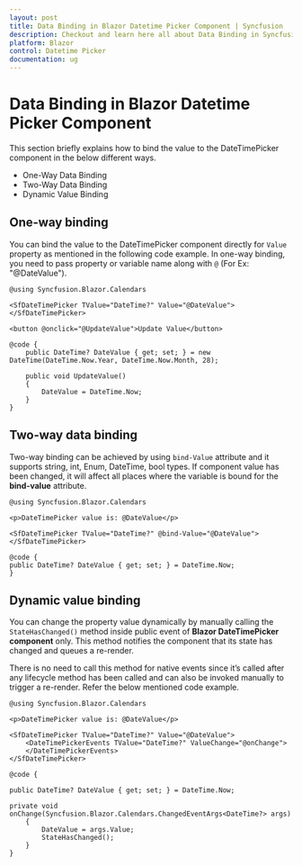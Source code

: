 ```yaml
---
layout: post
title: Data Binding in Blazor Datetime Picker Component | Syncfusion
description: Checkout and learn here all about Data Binding in Syncfusion Blazor Datetime Picker component and more.
platform: Blazor
control: Datetime Picker 
documentation: ug
---
```


# Data Binding in Blazor Datetime Picker Component

This section briefly explains how to bind the value to the DateTimePicker component in the below different ways.

* One-Way Data Binding
* Two-Way Data Binding
* Dynamic Value Binding

## One-way binding

You can bind the value to the DateTimePicker component directly for `Value` property as mentioned in the following code example. In one-way binding, you need to pass property or variable name along with `@` (For Ex: "@DateValue").

```cshtml
@using Syncfusion.Blazor.Calendars

<SfDateTimePicker TValue="DateTime?" Value="@DateValue"></SfDateTimePicker>

<button @onclick="@UpdateValue">Update Value</button>

@code {
    public DateTime? DateValue { get; set; } = new DateTime(DateTime.Now.Year, DateTime.Now.Month, 28);

    public void UpdateValue()
    {
        DateValue = DateTime.Now;
    }
}
```

<!-- {% previewsample "https://blazorplayground.syncfusion.com/embed/BDhANPXAiYMbVQjg?appbar=false&editor=false&result=true&errorlist=false&theme=bootstrap5" %} -->

## Two-way data binding

Two-way binding can be achieved by using `bind-Value` attribute and it supports string, int, Enum, DateTime, bool types. If component value has been changed, it will affect all places where the variable is bound for the **bind-value** attribute.

```cshtml
@using Syncfusion.Blazor.Calendars

<p>DateTimePicker value is: @DateValue</p>

<SfDateTimePicker TValue="DateTime?" @bind-Value="@DateValue"></SfDateTimePicker>

@code {
public DateTime? DateValue { get; set; } = DateTime.Now;
}
```

<!-- {% previewsample "https://blazorplayground.syncfusion.com/embed/LXLUtlNKWugeADry?appbar=false&editor=false&result=true&errorlist=false&theme=bootstrap5" %} -->

## Dynamic value binding

You can change the property value dynamically by manually calling the `StateHasChanged()` method inside public event of **Blazor DateTimePicker component** only. This method notifies the component that its state has changed and queues a re-render.

There is no need to call this method for native events since it’s called after any lifecycle method has been called and can also be invoked manually to trigger a re-render. Refer the below mentioned code example.

```cshtml
@using Syncfusion.Blazor.Calendars

<p>DateTimePicker value is: @DateValue</p>

<SfDateTimePicker TValue="DateTime?" Value="@DateValue">
    <DateTimePickerEvents TValue="DateTime?" ValueChange="@onChange">
    </DateTimePickerEvents>
</SfDateTimePicker>

@code {

public DateTime? DateValue { get; set; } = DateTime.Now;

private void onChange(Syncfusion.Blazor.Calendars.ChangedEventArgs<DateTime?> args)
    {
        DateValue = args.Value;
        StateHasChanged();
    }
}
```

<!-- {% previewsample "https://blazorplayground.syncfusion.com/embed/rDVgtlNqsERixuLy?appbar=false&editor=false&result=true&errorlist=false&theme=bootstrap5" %} -->
